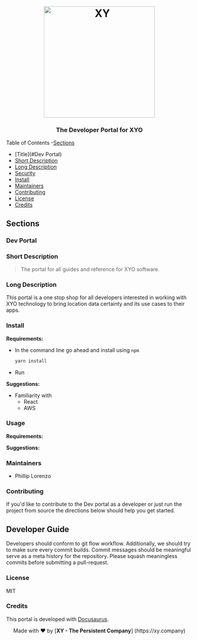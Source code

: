 <h1 align="center">
  <img alt="XY" src="https://www.xy.company/img/home/logo_xy.png" width="300">
</h1>

<h3 align="center">
  The Developer Portal for XYO 
</h3>

Table of Contents
-[Sections](#sections)
- [Title](#Dev Portal)
- [Short Description](#short-description)
- [Long Description](#long-description)
- [Security](#security)
- [Install](#install)
- [Maintainers](#maintainers)
- [Contributing](#contributing)
- [License](#license)
- [Credits](#credits)

## Sections

### Dev Portal

### Short Description

> The portal for all guides and reference for XYO software. 

### Long Description
This portal is a one stop shop for all developers interested in working with XYO technology to bring location data certainty and its use cases to their apps. 

### Install

**Requirements:**
- In the command line go ahead and install using `npm`
  ```bash
  yarn install 
  ```
- Run

**Suggestions:**
- Familiarity with
  - React
  - AWS

### Usage

**Requirements:**

**Suggestions:**

### Maintainers 
- Phillip Lorenzo

### Contributing

If you'd like to contribute to the Dev portal as a developer or just run the project from source the directions below should help you get started.

## Developer Guide

Developers should conform to git flow workflow. Additionally, we should try to make sure
every commit builds. Commit messages should be meaningful serve as a meta history for the
repository. Please squash meaningless commits before submitting a pull-request.

### License

MIT

### Credits

This portal is developed with [Docusaurus](https://docusaurus.io/).

<p align="center">Made with  ❤️  by [<b>XY - The Persistent Company</b>] (https://xy.company)</p>
